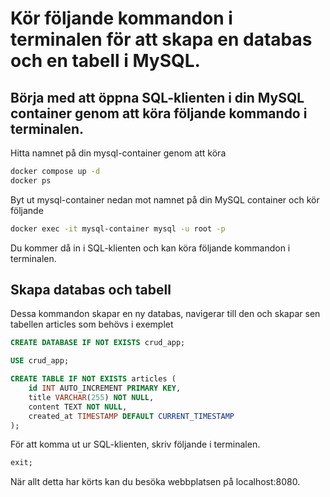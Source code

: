 # Kör följande kommandon i terminalen för att skapa en databas och en tabell i MySQL.

## Börja med att öppna SQL-klienten i din MySQL container genom att köra följande kommando i terminalen.

Hitta namnet på din mysql-container genom att köra

```bash
docker compose up -d
docker ps
```

Byt ut mysql-container nedan mot namnet på din MySQL container och kör följande

```bash
docker exec -it mysql-container mysql -u root -p
```

Du kommer då in i SQL-klienten och kan köra följande kommandon i terminalen.

## Skapa databas och tabell

Dessa kommandon skapar en ny databas, navigerar till den och skapar sen tabellen articles som behövs i exemplet

```sql
CREATE DATABASE IF NOT EXISTS crud_app;

USE crud_app;

CREATE TABLE IF NOT EXISTS articles (
    id INT AUTO_INCREMENT PRIMARY KEY,
    title VARCHAR(255) NOT NULL,
    content TEXT NOT NULL,
    created_at TIMESTAMP DEFAULT CURRENT_TIMESTAMP
);
```

För att komma ut ur SQL-klienten, skriv följande i terminalen.

```sql
exit;
```

När allt detta har körts kan du besöka webbplatsen på localhost:8080.
